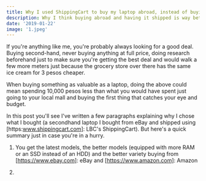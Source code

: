 ```yaml
---
title: Why I used ShippingCart to buy my laptop abroad, instead of buying inside the Philippines.
description: Why I think buying abroad and having it shipped is way better than buying in the country.
date: '2019-01-22'
image: '1.jpeg'
---
```


If you're anything like me, you're probably always looking for a good deal. Buying second-hand, never buying anything at full price, doing research beforehand just to make sure you're getting the best deal and would walk a few more meters just because the grocery store over there has the same ice cream for 3 pesos cheaper. 

When buying something as valuable as a laptop, doing the above could mean spending 10,000 pesos less than what you would have spent just going to your local mall and buying the first thing that catches your eye and budget.

In this post you'll see I've written a few paragraphs explaining why I chose what I bought (a secondhand laptop I bought from eBay and shipped using [https:www.shippingcart.com]: LBC's ShippingCart). But here's a quick summary just in case you're in a hurry.

1. You get the latest models, the better models (equipped with more RAM or an SSD instead of an HDD) and the better variety buying from [https://www.ebay.com]: eBay and [https://www.amazon.com]: Amazon

2. 
